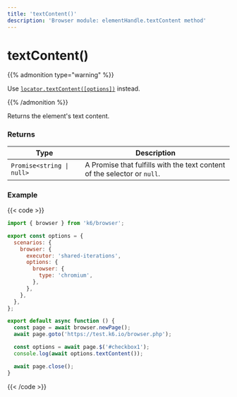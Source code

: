 ```yaml
---
title: 'textContent()'
description: 'Browser module: elementHandle.textContent method'
---
```


# textContent()

{{% admonition type="warning" %}}

Use [`locator.textContent([options])`](https://grafana.com/docs/k6/<K6_VERSION>/javascript-api/k6-browser/locator/textcontent/) instead.

{{% /admonition %}}

Returns the element's text content.

### Returns

| Type                      | Description                                                              |
| ------------------------- | ------------------------------------------------------------------------ |
| `Promise<string \| null>` | A Promise that fulfills with the text content of the selector or `null`. |

### Example

{{< code >}}

```javascript
import { browser } from 'k6/browser';

export const options = {
  scenarios: {
    browser: {
      executor: 'shared-iterations',
      options: {
        browser: {
          type: 'chromium',
        },
      },
    },
  },
};

export default async function () {
  const page = await browser.newPage();
  await page.goto('https://test.k6.io/browser.php');

  const options = await page.$('#checkbox1');
  console.log(await options.textContent());

  await page.close();
}
```

{{< /code >}}
